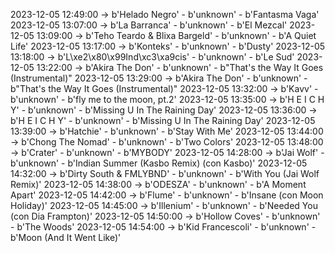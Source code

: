 2023-12-05 12:49:00 -> b'Helado Negro' - b'unknown' - b'Fantasma Vaga'
2023-12-05 13:07:00 -> b'La Barranca' - b'unknown' - b'El Mezcal'
2023-12-05 13:09:00 -> b'Teho Teardo & Blixa Bargeld' - b'unknown' - b'A Quiet Life'
2023-12-05 13:17:00 -> b'Konteks' - b'unknown' - b'Dusty'
2023-12-05 13:18:00 -> b'L\xe2\x80\x99Ind\xc3\xa9cis' - b'unknown' - b'Le Sud'
2023-12-05 13:22:00 -> b'Akira The Don' - b'unknown' - b"That's the Way It Goes (Instrumental)"
2023-12-05 13:29:00 -> b'Akira The Don' - b'unknown' - b"That's the Way It Goes (Instrumental)"
2023-12-05 13:32:00 -> b'Kavv' - b'unknown' - b'fly me to the moon, pt.2'
2023-12-05 13:35:00 -> b'H E I C H Y' - b'unknown' - b'Missing U In The Raining Day'
2023-12-05 13:36:00 -> b'H E I C H Y' - b'unknown' - b'Missing U In The Raining Day'
2023-12-05 13:39:00 -> b'Hatchie' - b'unknown' - b'Stay With Me'
2023-12-05 13:44:00 -> b'Chong The Nomad' - b'unknown' - b'Two Colors'
2023-12-05 13:48:00 -> b'Crater' - b'unknown' - b'MYBODY'
2023-12-05 14:28:00 -> b'Jai Wolf' - b'unknown' - b'Indian Summer (Kasbo Remix) (con Kasbo)'
2023-12-05 14:32:00 -> b'Dirty South & FMLYBND' - b'unknown' - b'With You (Jai Wolf Remix)'
2023-12-05 14:38:00 -> b'ODESZA' - b'unknown' - b'A Moment Apart'
2023-12-05 14:42:00 -> b'Flume' - b'unknown' - b'Insane (con Moon Holiday)'
2023-12-05 14:45:00 -> b'Illenium' - b'unknown' - b'Needed You (con Dia Frampton)'
2023-12-05 14:50:00 -> b'Hollow Coves' - b'unknown' - b'The Woods'
2023-12-05 14:54:00 -> b'Kid Francescoli' - b'unknown' - b'Moon (And It Went Like)'
